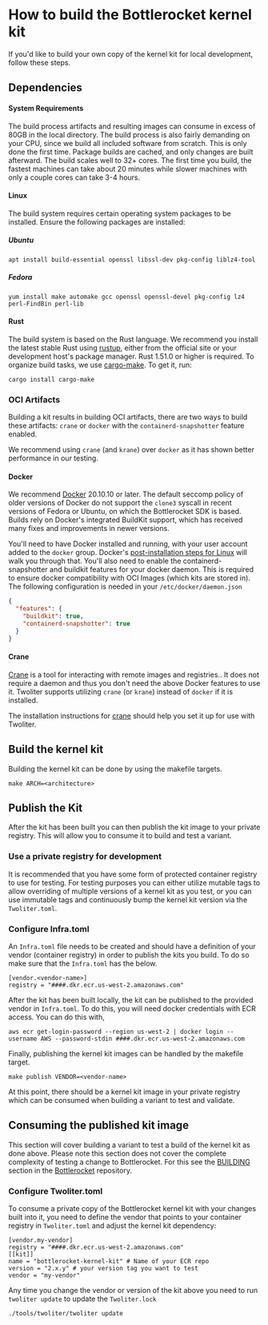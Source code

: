 # How to build the Bottlerocket kernel kit

If you'd like to build your own copy of the kernel kit for local development, follow these steps.

## Dependencies
#### System Requirements
The build process artifacts and resulting images can consume in excess of 80GB in the local directory.
The build process is also fairly demanding on your CPU, since we build all included software from scratch. This is only done the first time. Package builds are cached, and only changes are built afterward.
The build scales well to 32+ cores.
The first time you build, the fastest machines can take about 20 minutes while slower machines with only a couple cores can take 3-4 hours.
#### Linux
The build system requires certain operating system packages to be installed.
Ensure the following packages are installed:
##### Ubuntu
```shell
apt install build-essential openssl libssl-dev pkg-config liblz4-tool
```
##### Fedora
```shell
yum install make automake gcc openssl openssl-devel pkg-config lz4 perl-FindBin perl-lib
```

#### Rust
The build system is based on the Rust language.
We recommend you install the latest stable Rust using [rustup](https://rustup.rs/), either from the official site or your development host's package manager.
Rust 1.51.0 or higher is required.
To organize build tasks, we use [cargo-make](https://sagiegurari.github.io/cargo-make/).
To get it, run:
```shell
cargo install cargo-make
```

### OCI Artifacts

Building a kit results in building OCI artifacts, there are two ways to build these artifacts: `crane` or `docker` with the `containerd-snapshotter` feature enabled.

We recommend using `crane` (and `krane`) over `docker` as it has shown better performance in our testing.

#### Docker
We recommend [Docker](https://docs.docker.com/install/#supported-platforms) 20.10.10 or later. The default seccomp policy of older versions of Docker do not support the `clone3` syscall in recent versions of Fedora or Ubuntu, on which the Bottlerocket SDK is based.
Builds rely on Docker's integrated BuildKit support, which has received many fixes and improvements in newer versions.

You'll need to have Docker installed and running, with your user account added to the `docker` group.
Docker's [post-installation steps for Linux](https://docs.docker.com/install/linux/linux-postinstall/) will walk you through that.
You'll also need to enable the containerd-snapshotter and buildkit features for your docker daemon. This is required to ensure docker compatibility with OCI Images (which kits are stored in).
The following configuration is needed in your `/etc/docker/daemon.json`
```json
{
  "features": {
    "buildkit": true,
    "containerd-snapshotter": true
  }
}
```
#### Crane
[Crane](https://github.com/google/go-containerregistry/blob/main/cmd/crane/README.md) is a tool for interacting with remote images and registries.. It does not require a daemon and thus you don't need the above Docker features to use it. Twoliter supports utilizing `crane` (or `krane`) instead of `docker` if it is installed.

The installation instructions for [crane](https://github.com/google/go-containerregistry/tree/main/cmd/crane) should help you set it up for use with Twoliter.

## Build the kernel kit

Building the kernel kit can be done by using the makefile targets.
```
make ARCH=<architecture>
```

## Publish the Kit
After the kit has been built you can then publish the kit image to your private registry. This will allow you to consume it to build and test a variant.

### Use a private registry for development
It is recommended that you have some form of protected container registry to use for testing.
For testing purposes you can either utilize mutable tags to allow overriding of multiple versions of a kernel kit as you test, or you can use immutable tags and continuously bump the kernel kit version via the `Twoliter.toml`. 

### Configure Infra.toml
An `Infra.toml` file needs to be created and should have a definition of your vendor (container registry) in order to publish the kits you build. To do so make sure that the `Infra.toml` has the below.
```
[vendor.<vendor-name>]
registry = "####.dkr.ecr.us-west-2.amazonaws.com"
```
After the kit has been built locally, the kit can be published to the provided vendor in `Infra.toml`. To do this, you will need docker credentials with ECR access. You can do this with,
```
aws ecr get-login-password --region us-west-2 | docker login --username AWS --password-stdin ####.dkr.ecr.us-west-2.amazonaws.com
```

Finally, publishing the kernel kit images can be handled by the makefile target.
```
make publish VENDOR=<vendor-name>
```
At this point, there should be a kernel kit image in your private registry which can be consumed when building a variant to test and validate.

## Consuming the published kit image
This section will cover building a variant to test a build of the kernel kit as done above. Please note this section does not cover the complete complexity of testing a change to Bottlerocket. For this see the [BUILDING](https://github.com/bottlerocket-os/bottlerocket/blob/develop/BUILDING.md) section in the [Bottlerocket](https://github.com/bottlerocket-os/bottlerocket/) repository.

### Configure Twoliter.toml
To consume a private copy of the Bottlerocket kernel kit with your changes built into it, you need to define the vendor that points to your container registry in `Twoliter.toml` and adjust the kernel kit dependency:
```
[vendor.my-vendor]
registry = "####.dkr.ecr.us-west-2.amazonaws.com"
[[kit]]
name = "bottlerocket-kernel-kit" # Name of your ECR repo
version = "2.x.y" # your version tag you want to test
vendor = "my-vendor"
```
Any time you change the vendor or version of the kit above you need to run `twoliter update` to update the `Twoliter.lock`
```
./tools/twoliter/twoliter update
```
